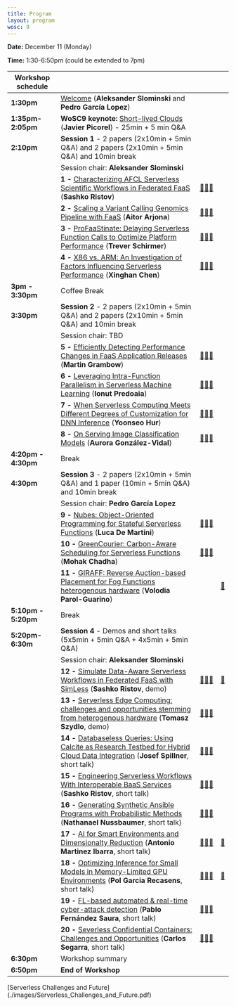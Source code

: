 ```yaml
---
title: Program 
layout: program
wosc: 9
---
```


**Date:** December 11 (Monday)

**Time:** 1:30-6:50pm (could be extended to 7pm)

| Workshop schedule  | | | |
| --- | --- | --- | --- |
| **1:30pm** | [Welcome](https://docs.google.com/presentation/d/1EK5MTlJJcjWCKNWwkaYs8drKcAmpsUmQQAFbktnmwVo/edit?usp=sharing) (**Aleksander Slominski** and **Pedro García Lopez**) | | |
| **1:35pm-2:05pm** | **WoSC9 keynote:** [Short-lived Clouds](./keynotes) (**Javier Picorel**) - 25min + 5 min Q&A  | | |
| **2:10pm** | **Session 1** - 2 papers (2x10min + 5min Q&A) and 2 papers (2x10min + 5min Q&A) and 10min break| | |
| | Session chair: **Aleksander Slominski**| | |
| | **1 -** [Characterizing AFCL Serverless Scientific Workflows in Federated FaaS](./papers/p1) (**Sashko Ristov**) | [👨🏻‍🏫](./presentations/p1.pdf) | |
| | **2 -** [Scaling a Variant Calling Genomics Pipeline with FaaS](./papers/p2) (**Aitor Arjona**) | [👨🏻‍🏫](./presentations/p2.pdf)| |
| | **3 -** [ProFaaStinate: Delaying Serverless Function Calls to Optimize Platform Performance](./papers/p3) (**Trever Schirmer**)|  [👨🏻‍🏫](./presentations/p3.pdf)| |
| | **4 -** [X86 vs. ARM: An Investigation of Factors Influencing Serverless Performance](./papers/p4) (**Xinghan Chen**) |[👨🏻‍🏫](./presentations/p4.pdf) | |
| **3pm - 3:30pm** | Coffee Break | | |
| **3:30pm** | **Session 2** - 2 papers (2x10min + 5min Q&A) and 2 papers (2x10min + 5min Q&A) and 10min break | | |
| | Session chair: TBD| | |
| | **5 -** [Efficiently Detecting Performance Changes in FaaS Application Releases](./papers/p5) (**Martin Grambow**)|[👨🏻‍🏫](./presentations/p5.pdf) | |
| | **6 -** [Leveraging Intra-Function Parallelism in Serverless Machine Learning](./papers/p6)  (**Ionut Predoaia**) | [👨🏻‍🏫](./presentations/p6.pdf)| |
| | **7 -** [When Serverless Computing Meets Different Degrees of Customization for DNN Inference](./papers/p7) (**Yoonseo Hur**) |[👨🏻‍🏫](./presentations/p7.pdf) | |
| | **8 -** [On Serving Image Classification Models](./papers/p8) (**Aurora González-Vidal**) | [👨🏻‍🏫](./presentations/p8.pdf)| |
| **4:20pm - 4:30pm** | Break | | |
| **4:30pm** | **Session 3** - 2 papers (2x10min + 5min Q&A) and 1 paper (10min +  5min Q&A) and 10min break| | |
| | Session chair: **Pedro García Lopez**| | |
| | **9 -** [Nubes: Object-Oriented Programming for Stateful Serverless Functions](./papers/p9) (**Luca De Martini**) | [👨🏻‍🏫](./presentations/p9.pdf)| |
| | **10 -** [GreenCourier: Carbon-Aware Scheduling for Serverless Functions](./papers/p10) (**Mohak Chadha**)| [👨🏻‍🏫](./presentations/p10.pdf)| |
| | **11 -** [GIRAFF: Reverse Auction-based Placement for Fog Functions heterogenous hardware](./papers/p11) (**Volodia Parol-Guarino**) | | [🎥](https://www.youtube.com/watch?v=wNig7v7Ju1E) |
| **5:10pm - 5:20pm** | Break | | |
| **5:20pm-6:30m** | **Session 4** - Demos and short talks (5x5min + 5min Q&A +  4x5min + 5min Q&A) | | |
| | Session chair: **Aleksander Slominski**| | |
| | **12 -** [Simulate Data-Aware Serverless Workflows in Federated FaaS with SimLess](./demos/d12) (**Sashko Ristov**, demo)|[👨🏻‍🏫](./presentations/d12.pdf) | [🎥](https://www.youtube.com/watch?v=zHwG1r9KxzU) |
| | **13 -** [Serverless Edge Computing: challenges and opportunities stemming from heterogenous hardware](./demos/d13) (**Tomasz Szydlo**, demo) |[👨🏻‍🏫](./presentations/d13.pdf) |  |
| | **14 -** [Databaseless Queries: Using Calcite as Research Testbed for Hybrid Cloud Data Integration](./demos/d14) (**Josef Spillner**, short talk)| [👨🏻‍🏫](./presentations/d14.pdf)|  |
| | **15 -** [Engineering Serverless Workflows With Interoperable BaaS Services](./demos/d15) (**Sashko Ristov**, short talk) | [👨🏻‍🏫](./presentations/d15.pdf)| |
| | **16 -** [Generating Synthetic Ansible Programs with Probabilistic Methods](./demos/d16) (**Nathanael Nussbaumer**, short talk) | [👨🏻‍🏫](./presentations/d16.pdf) |  |
| | **17 -** [AI for Smart Environments and Dimensionalty Reduction](./demos/d17) (**Antonio Martinez Ibarra**, short talk) | [👨🏻‍🏫](./presentations/d17.pdf) | [🎥](https://www.youtube.com/watch?v=k-c3C3FuurI) |
| | **18 -** [Optimizing Inference for Small Models in Memory-Limited GPU Environments](./demos/d18) (**Pol Garcia Recasens**, short talk)|[👨🏻‍🏫](./presentations/d18.pdf) | [🎥](https://drive.google.com/file/d/1D-z_mO5DrPabO2eE6LAbmrOuUQdTrLhd/view) |
| | **19 -** [FL-based automated & real-time cyber-attack detection](./demos/d19) (**Pablo Fernández Saura**, short talk) | [👨🏻‍🏫](./presentations/d19.pdf)| |
| | **20 -** [Severless Confidential Containers: Challenges and Opportunities](./demos/d20) (**Carlos Segarra**, short talk)| [👨🏻‍🏫](./presentations/d20.pdf) | |
| **6:30pm** | Workshop summary | |
| **6:50pm** | **End of Workshop** | |

[Serverless Challenges and Future] (./images/Serverless_Challenges_and_Future.pdf)


